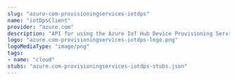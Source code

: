 ```yaml
---
slug: "azure-com-provisioningservices-iotdps"
name: "iotDpsClient"
provider: "azure.com"
description: "API for using the Azure IoT Hub Device Provisioning Service features."
logo: "azure.com-provisioningservices-iotdps-logo.png"
logoMediaType: "image/png"
tags:
- name: "cloud"
stubs: "azure.com-provisioningservices-iotdps-stubs.json"
---
```

